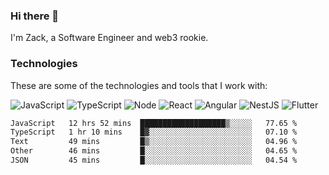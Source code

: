 ### Hi there 👋
I'm Zack, a Software Engineer and web3 rookie.

### Technologies
These are some of the technologies and tools that I work with:

![JavaScript](https://img.shields.io/badge/JavaScript-323330.svg?logo=javascript&logoColor=F7DF1E) 
![TypeScript](https://img.shields.io/badge/TypeScript-007ACC.svg?logo=typescript&logoColor=white) 
![Node](https://img.shields.io/badge/Node.js-43853D.svg?logo=node.js&logoColor=white)
![React](https://img.shields.io/badge/React-20232a.svg?logo=react&logoColor=61DAFB) 
![Angular](https://img.shields.io/badge/Angular-E23237.svg?logo=angularjs&logoColor=white)
![NestJS](https://img.shields.io/badge/NestJS-E0234E?logo=nestjs&logoColor=white)
![Flutter](https://img.shields.io/badge/Flutter-02569B.svg?logo=flutter&logoColor=white)

<!--START_SECTION:waka-->

```txt
JavaScript   12 hrs 52 mins  ███████████████████▒░░░░░   77.65 %
TypeScript   1 hr 10 mins    █▓░░░░░░░░░░░░░░░░░░░░░░░   07.10 %
Text         49 mins         █▒░░░░░░░░░░░░░░░░░░░░░░░   04.96 %
Other        46 mins         █░░░░░░░░░░░░░░░░░░░░░░░░   04.65 %
JSON         45 mins         █░░░░░░░░░░░░░░░░░░░░░░░░   04.54 %
```

<!--END_SECTION:waka-->
